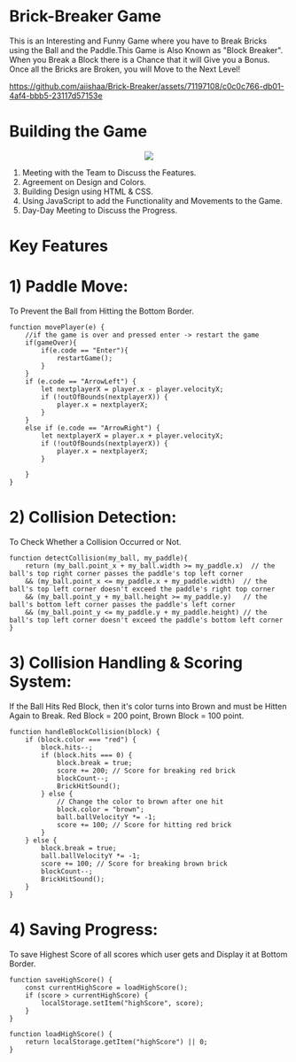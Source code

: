 # Brick-Breaker Game
This is an Interesting and Funny Game where you have to Break Bricks using the Ball and the Paddle.This Game is Also Known as "Block Breaker". When you Break a Block there is a Chance that it will Give you a Bonus. Once all the Bricks are Broken, you will Move to the Next Level!

https://github.com/aiishaa/Brick-Breaker/assets/71197108/c0c0c766-db01-4af4-bbb5-23117d57153e


# Building the Game 
<p align="center">
    <img src="https://skillicons.dev/icons?i=js,html,css" />
</p>

 1) Meeting with the Team to Discuss the Features.
 2) Agreement on Design and Colors.
 3) Building Design using HTML & CSS.
 4) Using JavaScript to add the Functionality and Movements to the Game.
 5) Day-Day Meeting to Discuss the Progress.
 
# Key Features
# 1) Paddle Move:
To Prevent the Ball from Hitting the Bottom Border.
```
function movePlayer(e) {
    //if the game is over and pressed enter -> restart the game 
    if(gameOver){
        if(e.code == "Enter"){
            restartGame();
        }
    }
    if (e.code == "ArrowLeft") {
        let nextplayerX = player.x - player.velocityX;
        if (!outOfBounds(nextplayerX)) {
            player.x = nextplayerX;
        }
    }
    else if (e.code == "ArrowRight") {
        let nextplayerX = player.x + player.velocityX;
        if (!outOfBounds(nextplayerX)) {
            player.x = nextplayerX;
        }
       
    }
}
```

# 2) Collision Detection:
To Check Whether a Collision Occurred or Not.
```
function detectCollision(my_ball, my_paddle){
    return (my_ball.point_x + my_ball.width >= my_paddle.x)  // the ball's top right corner passes the paddle's top left corner 
    && (my_ball.point_x <= my_paddle.x + my_paddle.width)  // the ball's top left corner doesn't exceed the paddle's right top corner
    && (my_ball.point_y + my_ball.height >= my_paddle.y)   // the ball's bottom left corner passes the paddle's left corner
    && (my_ball.point_y <= my_paddle.y + my_paddle.height) // the ball's top left corner doesn't exceed the paddle's bottom left corner
}
```
# 3) Collision Handling & Scoring System:
If the Ball Hits Red Block, then it's color turns into Brown and must be Hitten Again to Break. Red Block = 200 point, Brown Block = 100 point.
```
function handleBlockCollision(block) {
    if (block.color === "red") {
        block.hits--;
        if (block.hits === 0) {
            block.break = true;
            score += 200; // Score for breaking red brick
            blockCount--;
            BrickHitSound();
        } else {
            // Change the color to brown after one hit
            block.color = "brown";
            ball.ballVelocityY *= -1;
            score += 100; // Score for hitting red brick
        }
    } else {
        block.break = true;
        ball.ballVelocityY *= -1;
        score += 100; // Score for breaking brown brick
        blockCount--;
        BrickHitSound();
    }
}
```

# 4) Saving Progress:
To save Highest Score of all scores which user gets and Display it at Bottom Border.
```
function saveHighScore() {
    const currentHighScore = loadHighScore();
    if (score > currentHighScore) {
        localStorage.setItem("highScore", score);
    }
}

function loadHighScore() {
    return localStorage.getItem("highScore") || 0;
}
```

